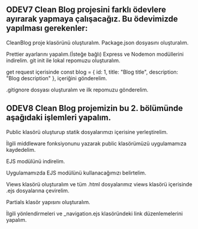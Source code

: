 ## ODEV7 Clean Blog projesini farklı ödevlere ayırarak yapmaya çalışacağız. Bu ödevimizde yapılması gerekenler:

CleanBlog proje klasörünü oluşturalım.
Package.json dosyasını oluşturalım.

Prettier ayarlarını yapalım.(İsteğe bağlı)
Express ve Nodemon modüllerini indirelim.
git init ile lokal repomuzu oluşturalım.

get request içerisinde const blog = { id: 1, title: "Blog title", description: "Blog description" }, içeriğini gönderelim.

.gitignore dosyası oluşturalım ve ilk repomuzu gönderelim.

## ODEV8 Clean Blog projemizin bu 2. bölümünde aşağıdaki işlemleri yapalım.

Public klasörü oluşturup statik dosyalarımızı içerisine yerleştirelim.

İlgili middleware fonksiyonunu yazarak public klasörümüzü uygulamamıza kaydedelim.

EJS modülünü indirelim.

Uygulamamızda EJS modülünü kullanacağımızı belirtelim.

Views klasörü oluşturalım ve tüm .html dosyalarımız views klasörü içerisinde .ejs dosyalarına çevirelim.

Partials klasör yapısını oluşturalım.

İlgili yönlendirmeleri ve \_navigation.ejs klasöründeki link düzenlemelerini yapalım.
